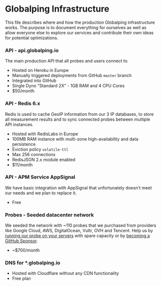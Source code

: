 # Globalping Infrastructure

This file describes where and how the production Globalping infrastructure works. 
The purpose is to document everything for ourselves as well as allow everyone else to explore our services and contribute their own ideas for potential optimizations.

### API - api.globalping.io

The main production API that all probes and users connect to.

- Hosted on Heroku in Europe 
- Manually triggered deployments from GitHub `master` branch
- Integrated into GitHub
- Single Dyno "Standard 2X" - 1GB RAM and 4 CPU Cores
- $50/month


### API - Redis 6.x

Redis is used to cache GeoIP information from our 3 IP databases, to store all measurement results and to sync connected probes between multiple API instances. 

- Hosted with RedisLabs in Europe 
- 100MB RAM instance with multi-zone high-availability and data persistence
- Eviction policy `volatile-ttl`
- Max 256 connections
- RedisJSON 2.x module enabled
- $11/month


### API - APM Service AppSignal

We have basic integration with AppSignal that unfortunately doesn't meet our needs and we plan to replace it.

- Free


### Probes - Seeded datacenter network

We seeded the network with ~110 probes that we purchased from providers like Google Cloud, AWS, DigitalOcean, Vultr, OVH and Tencent.
Help us by [running our probe on your servers](https://github.com/jsdelivr/globalping-probe#readme) with spare capacity or by [becoming a GitHub Sponsor](https://github.com/sponsors/jsdelivr).

- ~$700/month

### DNS for *.globalping.io

- Hosted with Cloudflare without any CDN functionality
- Free plan
